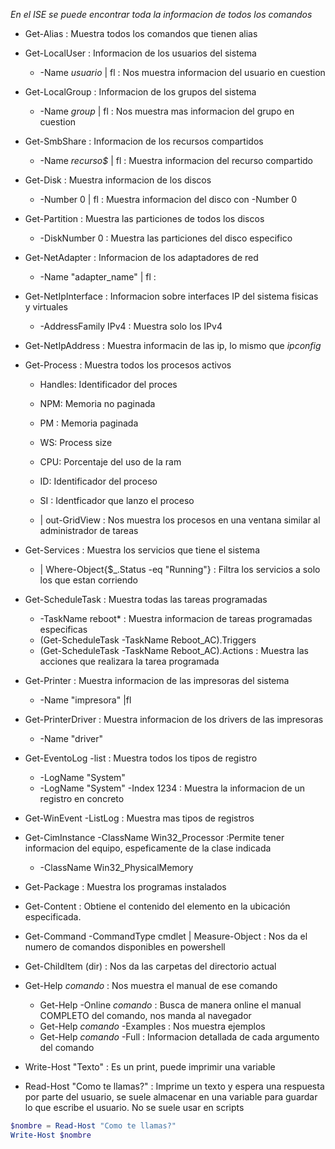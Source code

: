 
*En el ISE se puede encontrar toda la informacion de todos los comandos*

- Get-Alias : Muestra todos los comandos que tienen alias

- Get-LocalUser : Informacion de los usuarios del sistema
	- -Name *usuario* | fl : Nos muestra informacion del usuario en cuestion

- Get-LocalGroup : Informacion de los grupos del sistema
	- -Name *group* | fl : Nos muestra mas informacion del grupo en cuestion

- Get-SmbShare : Informacion de los recursos compartidos
	- -Name *recurso$* | fl : Muestra informacion del recurso compartido

- Get-Disk : Muestra informacion de los discos
	- -Number 0 | fl : Muestra informacion del disco con -Number 0

- Get-Partition : Muestra las particiones de todos los discos
	- -DiskNumber 0 : Muestra las particiones del disco especifico

- Get-NetAdapter : Informacion de los adaptadores de red
	- -Name "adapter_name" | fl : 

- Get-NetIpInterface : Informacion sobre interfaces IP del sistema fisicas y virtuales
	- -AddressFamily IPv4 : Muestra solo los IPv4

- Get-NetIpAddress : Muestra informacin de las ip, lo mismo que *ipconfig*

- Get-Process : Muestra todos los procesos activos
	- Handles: Identificador del proces
	- NPM: Memoria no paginada
	- PM : Memoria paginada
	- WS: Process size
	- CPU: Porcentaje del uso de la ram
	- ID: Identificador del proceso
	- SI : Identficador que lanzo el proceso

	- | out-GridView : Nos muestra los procesos en una ventana similar al administrador de tareas

- Get-Services : Muestra los servicios que tiene el sistema
	- | Where-Object{$\_.Status -eq "Running"} : Filtra los servicios a solo los que estan corriendo

- Get-ScheduleTask : Muestra todas las tareas programadas
	- -TaskName reboot* : Muestra informacion de tareas programadas especificas
	- (Get-ScheduleTask -TaskName Reboot_AC).Triggers
	- (Get-ScheduleTask -TaskName Reboot_AC).Actions : Muestra las acciones que realizara la tarea programada

- Get-Printer : Muestra informacion de las impresoras del sistema
	- -Name "impresora" |fl

- Get-PrinterDriver : Muestra informacion de los drivers de las impresoras
	- -Name "driver"

- Get-EventoLog -list : Muestra todos los tipos de registro 
	- -LogName "System" 
	- -LogName "System" -Index 1234 : Muestra la informacion de un registro en concreto

- Get-WinEvent -ListLog : Muestra mas tipos de registros

- Get-CimInstance -ClassName Win32_Processor :Permite tener informacion del equipo, espeficamente de la clase indicada
	- -ClassName Win32_PhysicalMemory

- Get-Package : Muestra los programas instalados

- Get-Content : Obtiene el contenido del elemento en la ubicación especificada.

- Get-Command -CommandType cmdlet | Measure-Object : Nos da el numero de comandos disponibles en powershell
- Get-ChildItem (dir) : Nos da las carpetas del directorio actual
- Get-Help *comando* : Nos muestra el manual de ese comando
	- Get-Help -Online *comando* : Busca de manera online el manual COMPLETO del comando, nos manda al navegador
	- Get-Help *comando* -Examples : Nos muestra ejemplos
	- Get-Help *comando* -Full : Informacion detallada de cada argumento del comando

- Write-Host "Texto" : Es un print, puede imprimir una variable
- Read-Host "Como te llamas?" : Imprime un texto y espera una respuesta por parte del usuario, se suele almacenar en una variable para guardar lo que escribe el usuario. No se suele usar en scripts

```PowerShell
$nombre = Read-Host "Como te llamas?"
Write-Host $nombre
```